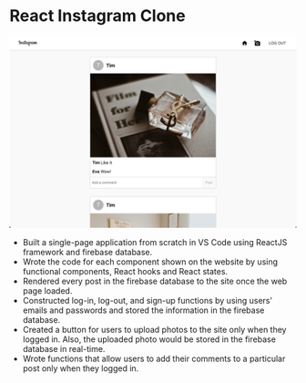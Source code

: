 # React Instagram Clone

![](instagram_clone.png)

<ul>
  <li>Built a single-page application from scratch in VS Code using ReactJS framework and firebase database.</li>
   <li>Wrote the code for each component shown on the website by using functional components, React hooks and React states.</li>
   <li>Rendered every post in the firebase database to the site once the web page loaded.</li>
   <li>Constructed log-in, log-out, and sign-up functions by using users’ emails and passwords and stored the information in the firebase database.</li>
   <li>Created a button for users to upload photos to the site only when they logged in. Also, the uploaded photo would be stored in the firebase database in real-time.</li>
   <li>Wrote functions that allow users to add their comments to a particular post only when they logged in.</li>
  
</ul>

